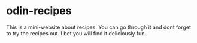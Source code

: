 # odin-recipes
This is a mini-website about recipes.
You can go through it and dont forget to try the recipes out.
I bet you will find it deliciously fun.
